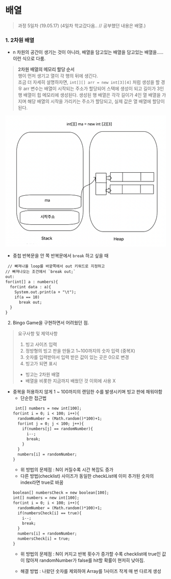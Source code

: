 배열
=========

> 과정 5일차 (19.05.17)
> (4일차 학교갔다옴.. // 공부했던 내용은 배열.)

### 1. 2차원 배열

- n 차원의 공간이 생기는 것이 아니라, 배열을 담고있는 배열을 담고있는 배열을..... 이런 식으로 다룸.

> **2차원 배열의 메모리 할당 순서**
> <br>행이 먼저 생기고 열이 각 행의 뒤에 생긴다.
> <br>조금 더 자세히 설명하자면, `int[][] arr = new int[3][4]` 처럼 생성을 할 경우 arr 변수는 배열이 시작되는 주소가 할당되어 스택에 생성이 되고 길이가 3인 행 배열이 힙 메모리에 생성된다.
> 생성된 행 배열은 각각 길이가 4인 열 배열을 가지며 해당 배열의 시작을 가리키는 주소가 할당되고, 실제 값은 열 배열에 할당이 된다.


!["다차원 배열 메모리구조"](../assets/multi_array_memory.png)

- 중첩 반복문을 안 쪽 반복문에서 `break` 하고 싶을 때
<pre><code> // 빠져나올 loop를 바깥쪽에서 out 키워드로 지정하고 
// 빠져나오는 조건에서 `break out;`
out:
for(int[] a : numbers){
  for(int data : a){
    System.out.print(a + "\t");
    if(a == 10)
      break out;
  }
}
</code></pre>

2. Bingo Game을 구현하면서 어려웠던 점.
> 요구사항 및 제약사항
> 1. 빙고 사이즈 입력
> 2. 정방형의 빙고 판을 만들고 1~100까지의 숫자 입력 (중복X)
> 3. 숫자를 입력받아서 입력 받은 값이 있는 곳은 0으로 변경
> 4. 빙고가 되면 표시
> - 빙고는 2차원 배열
> - 배열을 비롯한 지금까지 배웠던 것 이외에 사용 X

- 중복을 허용하지 않게 1 ~ 100까지의 랜덤한 수를 발생시키며 빙고 판에 채워야함
  - 단순한 접근법
  <pre><code> int[] numbers = new int[100];
  for(int i = 0; i < 100; i++){
    randomNumber = (Math.random()*100)+1;
    for(int j = 0; j < 100; j++){
      if(numbers[j] == randomNumber){
        i--;
        break;
      }
    }
    numbers[i] = randomNumber;
  }
  </code></pre>
  - 위 방법의 문제점 : N이 커질수록 시간 복잡도 증가
  - 다른 방법(checklist) 사이즈가 동일한 checkList에 이미 추가된 숫자의 index라면 true로 바꿈
  <pre><code>boolean[] numbersCheck = new boolean[100];
  int[] numbers = new int[100];
  for(int i = 0; i < 100; i++){
    randomNumber = (Math.random()*100)+1;
    if(numbersCheck[i] == true){
      i--;
      break;
    }
    numbers[i] = randomNumber;
    numbersCheck[i] = true;
  }
  </code></pre>
  - 위 방법의 문제점 : N이 커지고 반복 횟수가 증가할 수록 checklist에 true인 값이 많아져 randomNumber가 false를 hit할 확률이 현저히 낮아짐.

  - 해결 방법 : 나왔던 숫자를 제외하여 Array를 1사이즈 작게 매 번 다르게 생성
